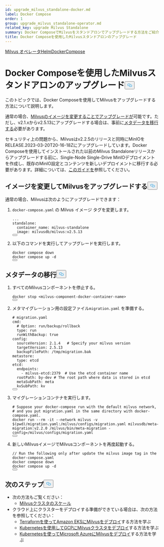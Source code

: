 ```yaml
---
id: upgrade_milvus_standalone-docker.md
label: Docker Compose
order: 1
group: upgrade_milvus_standalone-operator.md
related_key: upgrade Milvus Standalone
summary: Docker ComposeでMilvusをスタンドアロンでアップグレードする方法をご紹介します。
title: Docker Composeを使用したMilvusスタンドアロンのアップグレード
---
```

<div class="tab-wrapper"><a href="/docs/ja/upgrade_milvus_standalone-operator.md" class=''>Milvus オペレータ</a><a href="/docs/ja/upgrade_milvus_standalone-helm.md" class=''>HelmDocker</a><a href="/docs/ja/upgrade_milvus_standalone-docker.md" class='active '>Compose</a></div>
<h1 id="Upgrade-Milvus-Standalone-with-Docker-Compose" class="common-anchor-header">Docker Composeを使用したMilvusスタンドアロンのアップグレード<button data-href="#Upgrade-Milvus-Standalone-with-Docker-Compose" class="anchor-icon" translate="no">
      <svg translate="no"
        aria-hidden="true"
        focusable="false"
        height="20"
        version="1.1"
        viewBox="0 0 16 16"
        width="16"
      >
        <path
          fill="#0092E4"
          fill-rule="evenodd"
          d="M4 9h1v1H4c-1.5 0-3-1.69-3-3.5S2.55 3 4 3h4c1.45 0 3 1.69 3 3.5 0 1.41-.91 2.72-2 3.25V8.59c.58-.45 1-1.27 1-2.09C10 5.22 8.98 4 8 4H4c-.98 0-2 1.22-2 2.5S3 9 4 9zm9-3h-1v1h1c1 0 2 1.22 2 2.5S13.98 12 13 12H9c-.98 0-2-1.22-2-2.5 0-.83.42-1.64 1-2.09V6.25c-1.09.53-2 1.84-2 3.25C6 11.31 7.55 13 9 13h4c1.45 0 3-1.69 3-3.5S14.5 6 13 6z"
        ></path>
      </svg>
    </button></h1><p>このトピックでは、Docker Composeを使用してMilvusをアップグレードする方法について説明します。</p>
<p>通常の場合、<a href="#Upgrade-Milvus-by-changing-its-image">Milvusのイメージを変更することでアップグレードが</a>可能です。ただし、v2.1.xからv2.5.13にアップグレードする場合は、事前に<a href="#Migrate-the-metadata">メタデータを移行する</a>必要があります。</p>
<div class="alter note">
<p>セキュリティ上の問題から、Milvusはv2.2.5のリリースと同時にMinIOをRELEASE.2023-03-20T20-16-18Zにアップグレードしています。Docker Composeを使用してインストールされた以前のMilvus Standaloneリリースからアップグレードする前に、Single-Node Single-Drive MinIOデプロイメントを作成し、既存のMinIO設定とコンテンツを新しいデプロイメントに移行する必要があります。詳細については、<a href="https://min.io/docs/minio/linux/operations/install-deploy-manage/migrate-fs-gateway.html#id2">このガイドを</a>参照してください。</p>
</div>
<h2 id="Upgrade-Milvus-by-changing-its-image" class="common-anchor-header">イメージを変更してMilvusをアップグレードする<button data-href="#Upgrade-Milvus-by-changing-its-image" class="anchor-icon" translate="no">
      <svg translate="no"
        aria-hidden="true"
        focusable="false"
        height="20"
        version="1.1"
        viewBox="0 0 16 16"
        width="16"
      >
        <path
          fill="#0092E4"
          fill-rule="evenodd"
          d="M4 9h1v1H4c-1.5 0-3-1.69-3-3.5S2.55 3 4 3h4c1.45 0 3 1.69 3 3.5 0 1.41-.91 2.72-2 3.25V8.59c.58-.45 1-1.27 1-2.09C10 5.22 8.98 4 8 4H4c-.98 0-2 1.22-2 2.5S3 9 4 9zm9-3h-1v1h1c1 0 2 1.22 2 2.5S13.98 12 13 12H9c-.98 0-2-1.22-2-2.5 0-.83.42-1.64 1-2.09V6.25c-1.09.53-2 1.84-2 3.25C6 11.31 7.55 13 9 13h4c1.45 0 3-1.69 3-3.5S14.5 6 13 6z"
        ></path>
      </svg>
    </button></h2><p>通常の場合、Milvusは次のようにアップグレードできます：</p>
<ol>
<li><p><code translate="no">docker-compose.yaml</code> の Milvus イメージ タグを変更します。</p>
<pre><code translate="no" class="language-yaml"><span class="hljs-string">...</span>
<span class="hljs-attr">standalone:</span>
  <span class="hljs-attr">container_name:</span> <span class="hljs-string">milvus-standalone</span>
  <span class="hljs-attr">image:</span> <span class="hljs-string">milvusdb/milvus:v2.5.13</span>
<button class="copy-code-btn"></button></code></pre></li>
<li><p>以下のコマンドを実行してアップグレードを実行します。</p>
<pre><code translate="no" class="language-shell">docker compose down
docker compose up -d
<button class="copy-code-btn"></button></code></pre></li>
</ol>
<h2 id="Migrate-the-metadata" class="common-anchor-header">メタデータの移行<button data-href="#Migrate-the-metadata" class="anchor-icon" translate="no">
      <svg translate="no"
        aria-hidden="true"
        focusable="false"
        height="20"
        version="1.1"
        viewBox="0 0 16 16"
        width="16"
      >
        <path
          fill="#0092E4"
          fill-rule="evenodd"
          d="M4 9h1v1H4c-1.5 0-3-1.69-3-3.5S2.55 3 4 3h4c1.45 0 3 1.69 3 3.5 0 1.41-.91 2.72-2 3.25V8.59c.58-.45 1-1.27 1-2.09C10 5.22 8.98 4 8 4H4c-.98 0-2 1.22-2 2.5S3 9 4 9zm9-3h-1v1h1c1 0 2 1.22 2 2.5S13.98 12 13 12H9c-.98 0-2-1.22-2-2.5 0-.83.42-1.64 1-2.09V6.25c-1.09.53-2 1.84-2 3.25C6 11.31 7.55 13 9 13h4c1.45 0 3-1.69 3-3.5S14.5 6 13 6z"
        ></path>
      </svg>
    </button></h2><ol>
<li><p>すべてのMilvusコンポーネントを停止する。</p>
<pre><code translate="no">docker stop <span class="hljs-tag">&lt;<span class="hljs-name">milvus-component-docker-container-name</span>&gt;</span>
<button class="copy-code-btn"></button></code></pre></li>
<li><p>メタマイグレーション用の設定ファイル<code translate="no">migration.yaml</code> を準備する。</p>
<pre><code translate="no" class="language-yaml"><span class="hljs-comment"># migration.yaml</span>
<span class="hljs-attr">cmd:</span>
  <span class="hljs-comment"># Option: run/backup/rollback</span>
  <span class="hljs-attr">type:</span> <span class="hljs-string">run</span>
  <span class="hljs-attr">runWithBackup:</span> <span class="hljs-literal">true</span>
<span class="hljs-attr">config:</span>
  <span class="hljs-attr">sourceVersion:</span> <span class="hljs-number">2.1</span><span class="hljs-number">.4</span>   <span class="hljs-comment"># Specify your milvus version</span>
  <span class="hljs-attr">targetVersion:</span> <span class="hljs-number">2.5</span><span class="hljs-number">.13</span>
  <span class="hljs-attr">backupFilePath:</span> <span class="hljs-string">/tmp/migration.bak</span>
<span class="hljs-attr">metastore:</span>
  <span class="hljs-attr">type:</span> <span class="hljs-string">etcd</span>
<span class="hljs-attr">etcd:</span>
  <span class="hljs-attr">endpoints:</span>
    <span class="hljs-bullet">-</span> <span class="hljs-string">milvus-etcd:2379</span>  <span class="hljs-comment"># Use the etcd container name</span>
  <span class="hljs-attr">rootPath:</span> <span class="hljs-string">by-dev</span> <span class="hljs-comment"># The root path where data is stored in etcd</span>
  <span class="hljs-attr">metaSubPath:</span> <span class="hljs-string">meta</span>
  <span class="hljs-attr">kvSubPath:</span> <span class="hljs-string">kv</span>
<button class="copy-code-btn"></button></code></pre></li>
<li><p>マイグレーションコンテナを実行します。</p>
<pre><code translate="no"><span class="hljs-comment"># Suppose your docker-compose run with the default milvus network,</span>
<span class="hljs-comment"># and you put migration.yaml in the same directory with docker-compose.yaml.</span>
docker run --<span class="hljs-built_in">rm</span> -it --network milvus -v $(<span class="hljs-built_in">pwd</span>)/migration.yaml:/milvus/configs/migration.yaml milvusdb/meta-migration:v2.2.0 /milvus/bin/meta-migration -config=/milvus/configs/migration.yaml
<button class="copy-code-btn"></button></code></pre></li>
<li><p>新しいMilvusイメージでMilvusコンポーネントを再度起動する。</p>
<pre><code translate="no" class="language-shell">// Run the following only after update the milvus image tag in the docker-compose.yaml
docker compose down
docker compose up -d
<button class="copy-code-btn"></button></code></pre></li>
</ol>
<h2 id="Whats-next" class="common-anchor-header">次のステップ<button data-href="#Whats-next" class="anchor-icon" translate="no">
      <svg translate="no"
        aria-hidden="true"
        focusable="false"
        height="20"
        version="1.1"
        viewBox="0 0 16 16"
        width="16"
      >
        <path
          fill="#0092E4"
          fill-rule="evenodd"
          d="M4 9h1v1H4c-1.5 0-3-1.69-3-3.5S2.55 3 4 3h4c1.45 0 3 1.69 3 3.5 0 1.41-.91 2.72-2 3.25V8.59c.58-.45 1-1.27 1-2.09C10 5.22 8.98 4 8 4H4c-.98 0-2 1.22-2 2.5S3 9 4 9zm9-3h-1v1h1c1 0 2 1.22 2 2.5S13.98 12 13 12H9c-.98 0-2-1.22-2-2.5 0-.83.42-1.64 1-2.09V6.25c-1.09.53-2 1.84-2 3.25C6 11.31 7.55 13 9 13h4c1.45 0 3-1.69 3-3.5S14.5 6 13 6z"
        ></path>
      </svg>
    </button></h2><ul>
<li>次の方法もご覧ください：<ul>
<li><a href="/docs/ja/scaleout.md">Milvusクラスタのスケール</a></li>
</ul></li>
<li>クラウド上にクラスターをデプロイする準備ができている場合は、次の方法を参照してください：<ul>
<li><a href="/docs/ja/eks.md">Terraformを使ってAmazon EKSにMilvusをデプロイ</a>する方法を学ぶ</li>
<li><a href="/docs/ja/gcp.md">Kubernetesを使用してGCPにMilvusクラスタをデプロイ</a>する方法を学ぶ</li>
<li><a href="/docs/ja/azure.md">Kubernetesを使ってMicrosoft AzureにMilvusをデプロイ</a>する方法を学ぶ</li>
</ul></li>
</ul>
